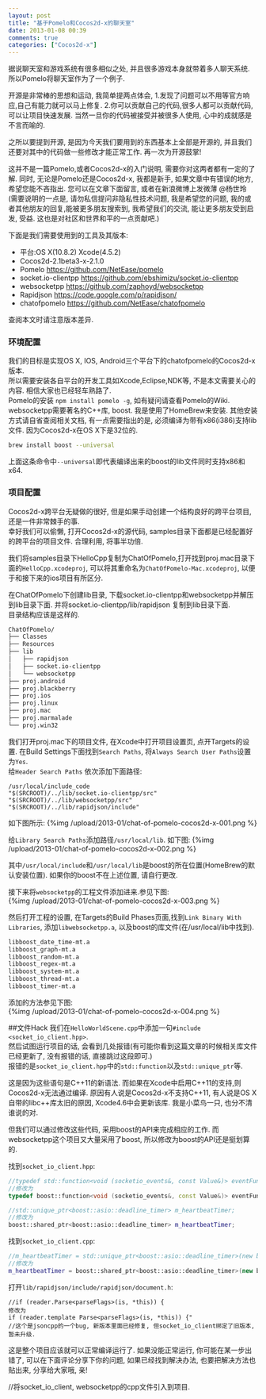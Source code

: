 ```yaml
---
layout: post
title: "基于Pomelo和Cocos2d-x的聊天室"
date: 2013-01-08 00:39
comments: true
categories: ["Cocos2d-x"]
---
```


据说聊天室和游戏系统有很多相似之处, 并且很多游戏本身就带着多人聊天系统. 所以Pomelo将聊天室作为了一个例子.    

开源是非常棒的思想和运动, 我简单提两点体会, 
1.发现了问题可以不用等官方响应,自己有能力就可以马上修复. 2.你可以贡献自己的代码,很多人都可以贡献代码,可以让项目快速发展.
当然一旦你的代码被接受并被很多人使用, 心中的成就感是不言而喻的.    

之所以要提到开源, 是因为今天我们要用到的东西基本上全部是开源的, 并且我们还要对其中的代码做一些修改才能正常工作. 再一次为开源鼓掌!     

这并不是一篇Pomelo,或者Cocos2d-x的入门说明, 需要你对这两者都有一定的了解. 
同时, 无论是Pomelo还是Cocos2d-x, 我都是新手, 如果文章中有错误的地方, 希望您能不吝指出.
您可以在文章下面留言, 或者在新浪微博上发微薄 @杨世玲 
(需要说明的一点是, 请勿私信提问非隐私性技术问题, 我是希望您的问题, 我的或者其他朋友的回复,能被更多朋友搜索到, 
我希望我们的交流, 能让更多朋友受到启发, 受益. 这也是对社区和世界和平的一点贡献吧.)    

<!--more-->

下面是我们需要使用到的工具及其版本:    

- 平台:OS X(10.8.2) Xcode(4.5.2)    
- Cocos2d-2.1beta3-x-2.1.0    
- Pomelo https://github.com/NetEase/pomelo
- socket.io-clientpp https://github.com/ebshimizu/socket.io-clientpp
- websocketpp https://github.com/zaphoyd/websocketpp
- Rapidjson https://code.google.com/p/rapidjson/
- chatofpomelo https://github.com/NetEase/chatofpomelo

查阅本文时请注意版本差异.        

### 环境配置
我们的目标是实现OS X, IOS, Android三个平台下的chatofpomelo的Cocos2d-x版本.   
所以需要安装各自平台的开发工具如Xcode,Eclipse,NDK等, 不是本文需要关心的内容. 相信大家也已经轻车熟路了.   
Pomelo的安装 `npm install pomelo -g`, 如有疑问请查看Pomelo的Wiki.   
websocketpp需要著名的C++库, boost. 我是使用了HomeBrew来安装.
其他安装方式请自省查阅相关文档, 有一点需要指出的是, 必须编译为带有x86(i386)支持lib文件. 
因为Cocos2d-x在OS X下是32位的.     
``` sh HomeBrew安装boost库
brew install boost --universal
```
上面这条命令中`--universal`即代表编译出来的boost的lib文件同时支持x86和x64.    

### 项目配置
Cocos2d-x跨平台无疑做的很好, 但是如果手动创建一个结构良好的跨平台项目,还是一件非常棘手的事.   
幸好我们可以偷懒, 打开Cocos2d-x的源代码, samples目录下面都是已经配置好的跨平台的项目文件.
合理利用, 将事半功倍.    

我们将samples目录下HelloCpp复制为ChatOfPomelo,打开找到proj.mac目录下面的`HelloCpp.xcodeproj`, 
可以将其重命名为`ChatOfPomelo-Mac.xcodeproj`, 以便于和接下来的ios项目有所区分.   

在ChatOfPomelo下创建lib目录, 下载socket.io-clientpp和websocketpp并解压到lib目录下面. 
并将socket.io-clientpp/lib/rapidjson 复制到lib目录下面.    
目录结构应该是这样的.
``` sh 目录
ChatOfPomelo/
├── Classes
├── Resources
├── lib
│   ├── rapidjson
│   ├── socket.io-clientpp
│   └── websocketpp
├── proj.android
├── proj.blackberry
├── proj.ios
├── proj.linux
├── proj.mac
├── proj.marmalade
└── proj.win32
```
我们打开proj.mac下的项目文件, 在Xcode中打开项目设置页, 点开Targets的设置.
在Build Settings下面找到`Search Paths`, 将`Always Search User Paths`设置为`Yes`.   
给`Header Search Paths` 依次添加下面路径:
```
/usr/local/include_code
"$(SRCROOT)/../lib/socket.io-clientpp/src"
"$(SRCROOT)/../lib/websocketpp/src"
"$(SRCROOT)/../lib/rapidjson/include"
```
如下图所示:
{%img /upload/2013-01/chat-of-pomelo-cocos2d-x-001.png %}

给`Library Search Paths`添加路径`/usr/local/lib`. 如下图:
{%img /upload/2013-01/chat-of-pomelo-cocos2d-x-002.png %}

其中`/usr/local/include`和`/usr/local/lib`是boost的所在位置(HomeBrew的默认安装位置).
如果你的boost不在上述位置, 请自行更改.

接下来将`websocketpp`的工程文件添加进来.参见下图:      
{%img /upload/2013-01/chat-of-pomelo-cocos2d-x-003.png %}

然后打开工程的设置, 在Targets的Build Phases页面,找到`Link Binary With Libraries`,
添加`libwebsocketpp.a`, 以及boost的库文件(在/usr/local/lib中找到).       
``` sh boost 需要添加的库文件列表
libboost_date_time-mt.a
libboost_graph-mt.a
libboost_random-mt.a
libboost_regex-mt.a
libboost_system-mt.a
libboost_thread-mt.a
libboost_timer-mt.a
```
添加的方法参见下图:    
{%img /upload/2013-01/chat-of-pomelo-cocos2d-x-004.png %}

##文件Hack
我们在`HelloWorldScene.cpp`中添加一句`#include <socket_io_client.hpp>`.   
然后试图运行项目的话, 会看到几处报错(有可能你看到这篇文章的时候相关库文件已经更新了, 没有报错的话, 直接跳过这段即可.)   
报错的是`socket_io_client.hpp`中的`std::function`以及`std::unique_ptr`等.

这是因为这些语句是C++11的新语法. 而如果在Xcode中启用C++11的支持,则Cocos2d-x无法通过编译.
原因有人说是Cocos2d-x不支持C++11, 有人说是OS X自带的libc++库太旧的原因, Xcode4.6中会更新该库.
我是小菜鸟一只, 也分不清谁说的对.    

但我们可以通过修改这些代码, 采用boost的API来完成相应的工作.
而websocketpp这个项目又大量采用了boost, 所以修改为boost的API还是挺划算的.   

找到`socket_io_client.hpp`:  
``` cpp socket_io_client.hpp
//typedef std::function<void (socketio_events&, const Value&)> eventFunc;
//修改为
typedef boost::function<void (socketio_events&, const Value&)> eventFunc;

//std::unique_ptr<boost::asio::deadline_timer> m_heartbeatTimer;
//修改为
boost::shared_ptr<boost::asio::deadline_timer> m_heartbeatTimer;
```

找到`socket_io_client.cpp`:
``` cpp socket_io_client.cpp
//m_heartbeatTimer = std::unique_ptr<boost::asio::deadline_timer>(new boost::asio::deadline_timer(con->get_io_service(), boost::posix_time::seconds(0)));
//修改为
m_heartbeatTimer = boost::shared_ptr<boost::asio::deadline_timer>(new boost::asio::deadline_timer(con->get_io_service(), boost::posix_time::seconds(0)));
```
打开`lib/rapidjson/include/rapidjson/document.h`:
``` cp document.h
//if (reader.Parse<parseFlags>(is, *this)) {
修改为
if (reader.template Parse<parseFlags>(is, *this)) {"
//这个是jsoncpp的一个bug, 新版本里面已经修复, 但socket_io_client绑定了旧版本, 暂未升级. 
```

这是整个项目应该就可以正常编译运行了. 如果没能正常运行, 你可能在某一步出错了, 
可以在下面评论分享下你的问题, 如果已经找到解决办法, 也要把解决方法也贴出来, 分享给大家哦, 亲!

//将socket_io_client, websocketpp的cpp文件引入到项目.

















